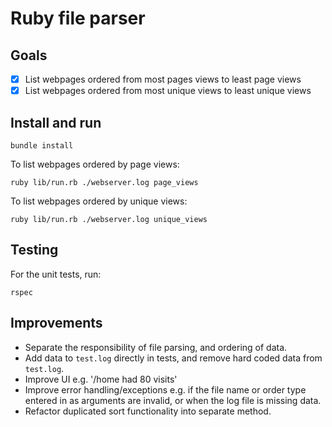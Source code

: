 # Ruby file parser

## Goals

- [x] List webpages ordered from most pages views to least page views
- [x] List webpages ordered from most unique views to least unique views

## Install and run

```
bundle install
```

To list webpages ordered by page views:
```
ruby lib/run.rb ./webserver.log page_views
```

To list webpages ordered by unique views:
```
ruby lib/run.rb ./webserver.log unique_views
```

## Testing

For the unit tests, run:
```
rspec
```

## Improvements
- Separate the responsibility of file parsing, and ordering of data.
- Add data to `test.log` directly in tests, and remove hard coded data from `test.log`.
- Improve UI e.g. '/home had 80 visits'
- Improve error handling/exceptions e.g. if the file name or order type entered in as arguments are invalid, or when the log file is missing data.
- Refactor duplicated sort functionality into separate method.
